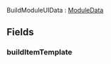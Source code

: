 <p class="title">BuildModuleUIData<span> : <a href="#/api/IndustrialValley.Modules/ModuleData" title="ModuleData" class="inherit-link">ModuleData</a></span><p>

## Fields

### buildItemTemplate

<div><Declaration modifier="public &lt;a href=&quot;https://docs.unity3d.com/6000.1/Documentation/ScriptReference/UIElements.VisualTreeAsset.html&quot; title=&quot;VisualTreeAsset&quot; class=&quot;inherit-link&quot;&gt;VisualTreeAsset&lt;/a&gt;" content=" <span>&lt;span class=&quot;field&quot;&gt;buildItemTemplate&lt;/span&gt;</span>"></Declaration></div>
